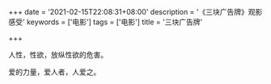 +++
date = '2021-02-15T22:08:31+08:00'
description = '《三块广告牌》观影感受'
keywords = ['电影']
tags = ['电影']
title = '三块广告牌'

+++

人性，性欲，放纵性欲的危害。

爱的力量，爱人者，人爱之。
